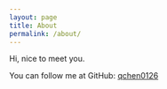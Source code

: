 ```yaml
---
layout: page
title: About
permalink: /about/
---
```

Hi, nice to meet you.

You can follow me at GitHub:
[qchen0126](https://github.com/qchen0126)


